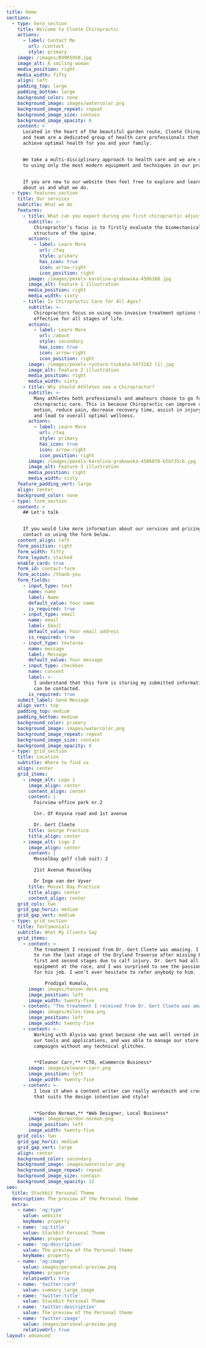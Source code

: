 ```yaml
---
title: Home
sections:
  - type: hero_section
    title: Welcome to Cloete Chiropractic
    actions:
      - label: Contact Me
        url: /contact
        style: primary
    image: /images/B99R5950.jpg
    image_alt: A smiling woman
    media_position: right
    media_width: fifty
    align: left
    padding_top: large
    padding_bottom: large
    background_color: none
    background_image: images/watercolor.png
    background_image_repeat: repeat
    background_image_size: contain
    background_image_opacity: 8
    content: >
      Located in the heart of the beautiful garden route, Cloete Chiropractic
      and team are a dedicated group of health care professionals that aim to
      achieve optimal health for you and your family.


      We take a multi-disciplinary approach to health care and we are dedicated
      to using only the most modern equipment and techniques in our practice.


      If you are new to our website then feel free to explore and learn more
      about us and what we do.
  - type: features_section
    title: Our services
    subtitle: What we do
    features:
      - title: What can you expect during you first chiropractic adjustment?
        subtitle: >-
          Chiropractor’s focus is to firstly evaluate the biomechanical
          structure of the spine.
        actions:
          - label: Learn More
            url: /faq
            style: primary
            has_icon: true
            icon: arrow-right
            icon_position: right
        image: /images/pexels-karolina-grabowska-4506168.jpg
        image_alt: Feature 1 illustration
        media_position: right
        media_width: sixty
      - title: Is Chiropractic Care for All Ages?
        subtitle: >-
          Chiropractors focus on using non-invasive treatment options that are
          effective for all stages of life.
        actions:
          - label: Learn More
            url: /about
            style: secondary
            has_icon: true
            icon: arrow-right
            icon_position: right
        image: /images/pexels-ryutaro-tsukata-5473182 (1).jpg
        image_alt: Feature 2 illustration
        media_position: right
        media_width: sixty
      - title: Why should Athletes see a Chiropractor?
        subtitle: >-
          Many athletes both professionals and amateurs choose to go for
          chiropractic care. This is because Chiropractic can improve range of
          motion, reduce pain, decrease recovery time, assist in injury repair
          and lead to overall optimal wellness.
        actions:
          - label: Learn More
            url: /faq
            style: primary
            has_icon: true
            icon: arrow-right
            icon_position: right
        image: /images/pexels-karolina-grabowska-4506078-b5bf35cb.jpg
        image_alt: Feature 3 illustration
        media_position: right
        media_width: sixty
    feature_padding_vert: large
    align: center
    background_color: none
  - type: form_section
    content: >
      ## Let's talk


      If you would like more information about our services and pricing, please
      contact us using the form below.
    content_align: left
    form_position: right
    form_width: fifty
    form_layout: stacked
    enable_card: true
    form_id: contact-form
    form_action: /thank-you
    form_fields:
      - input_type: text
        name: name
        label: Name
        default_value: Your name
        is_required: true
      - input_type: email
        name: email
        label: Email
        default_value: Your email address
        is_required: true
      - input_type: textarea
        name: message
        label: Message
        default_value: Your message
      - input_type: checkbox
        name: consent
        label: >-
          I understand that this form is storing my submitted information so I
          can be contacted.
        is_required: true
    submit_label: Send Message
    align_vert: top
    padding_top: medium
    padding_bottom: medium
    background_color: primary
    background_image: images/watercolor.png
    background_image_repeat: repeat
    background_image_size: contain
    background_image_opacity: 8
  - type: grid_section
    title: Location
    subtitle: Where to find us
    align: center
    grid_items:
      - image_alt: Logo 1
        image_align: center
        content_align: center
        content: |
          Fairview office park nr.2

          Cnr. Of Knysna road and 1st avenue

          Dr. Gert Cloete
        title: George Practice
        title_align: center
      - image_alt: Logo 2
        image_align: center
        content: |
          Mosselbay golf club suit: 2 

          21st Avenue Mosselbay 

          Dr Inge van der Vyver
        title: Mossel Bay Practice
        title_align: center
        content_align: center
    grid_cols: two
    grid_gap_horiz: medium
    grid_gap_vert: medium
  - type: grid_section
    title: Testimonials
    subtitle: What My Clients Say
    grid_items:
      - content: >
          The treatment I received from Dr. Gert Cloete was amazing. I managed
          to run the last stage of the Dryland Traverse after missing both the
          first and second stages due to calf injury. Dr. Gert had all his
          equipment at the race, and I was surprised to see the passion he had
          for his job. I won’t ever hesitate to refer anybody to him.

              Prodigal Kumalo,
        image: images/hanson-deck.png
        image_position: left
        image_width: twenty-five
      - content: "The treatment I received from Dr. Gert Cloete was amazing. I managed to run the last stage of the Dryland Traverse after missing both the first and second stages due to calf injury. Dr. Gert had all his equipment at the race, and I was surprised to see the passion he had for his job. I won’t ever hesitate to refer anybody to him.\n\n**Prodigal Kumalo,** (Comrades Marathon Gold Medalist)\r"
        image: images/miles-tone.png
        image_position: left
        image_width: twenty-five
      - content: >-
          Working with Alyvia was great because she was well versed in all of
          our tools and applications, and was able to manage our store and
          campaigns without any technical glitches.


          **Eleanor Carr,** *CTO, eCommerce Business*
        image: images/eleanor-carr.png
        image_position: left
        image_width: twenty-five
      - content: >-
          I love it when a content writer can really wordsmith and create copy
          that suits the design intention and style!


          **Gordon Norman,** *Web Designer, Local Business*
        image: images/gordon-norman.png
        image_position: left
        image_width: twenty-five
    grid_cols: two
    grid_gap_horiz: medium
    grid_gap_vert: large
    align: center
    background_color: secondary
    background_image: images/watercolor.png
    background_image_repeat: repeat
    background_image_size: contain
    background_image_opacity: 12
seo:
  title: Stackbit Personal Theme
  description: The preview of the Personal theme
  extra:
    - name: 'og:type'
      value: website
      keyName: property
    - name: 'og:title'
      value: Stackbit Personal Theme
      keyName: property
    - name: 'og:description'
      value: The preview of the Personal theme
      keyName: property
    - name: 'og:image'
      value: images/personal-preview.png
      keyName: property
      relativeUrl: true
    - name: 'twitter:card'
      value: summary_large_image
    - name: 'twitter:title'
      value: Stackbit Personal Theme
    - name: 'twitter:description'
      value: The preview of the Personal theme
    - name: 'twitter:image'
      value: images/personal-preview.png
      relativeUrl: true
layout: advanced
---
```

